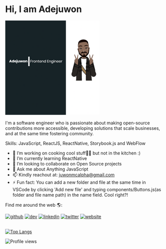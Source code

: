 # Hi, I am Adejuwon 

![Adejuwon](https://github.com/Adejuwon-00/Adejuwon-00/blob/main/2f7ec4c0-250b-4696-bcb5-88f6ff38bf07--300h.png)

I'm a software engineer who is passionate about making open-source contributions more accessible, developing solutions that scale businesses, and at the same time fostering community.

Skills: JavaScript, ReactJS, ReactNative, Storybook.js and WebFlow

- 🔭 I’m working on cooking cool stuff👨‍🍳 but not in the kitchen :)
- 🌱 I’m currently learning ReactNative 
- 👯 I’m looking to collaborate on Open Source projects 
- 💬 Ask me about Anything JavaScript 
- 📫 Kindly reachout at: juwonmcalpha@gmail.com 
- ⚡ Fun fact: You can add a new folder and file at the same time in VSCode by clicking 'Add new file' and typing components/Buttons.js(as folder and file name path) in the name field. Cool right?! 

Find me around the web 🌎:

[<img src='https://cdn.jsdelivr.net/npm/simple-icons@3.0.1/icons/github.svg' alt='github' height='40'>](https://github.com/Adejuwon-00)  [<img src='https://cdn.jsdelivr.net/npm/simple-icons@3.0.1/icons/hashnode.svg' alt='dev' height='40'>](https://adejuwonsalley.hashnode.dev/)  [<img src='https://cdn.jsdelivr.net/npm/simple-icons@3.0.1/icons/linkedin.svg' alt='linkedin' height='40'>](https://www.linkedin.com/in/https://www.linkedin.com/in/ojurongbe-adejuwon-66637711a//)  [<img src='https://cdn.jsdelivr.net/npm/simple-icons@3.0.1/icons/twitter.svg' alt='twitter' height='40'>](https://twitter.com/twitter.com/juwonmcalpha)  [<img src='https://cdn.jsdelivr.net/npm/simple-icons@3.0.1/icons/icloud.svg' alt='website' height='40'>](adejuwonsalley.netlify.app)  
 

[![Top Langs](https://github-readme-stats.vercel.app/api/top-langs/?username=Adejuwon-00)](https://github.com/anuraghazra/github-readme-stats)

![Profile views](https://gpvc.arturio.dev/Adejuwon-00)  
